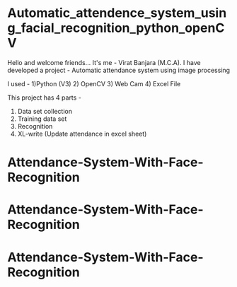 # Automatic_attendence_system_using_facial_recognition_python_openCV

Hello and welcome friends...
It's me -  Virat Banjara (M.C.A).
I have developed a project - Automatic attendance system using image processing


I used - 
1)Python (V3)
2) OpenCV 
3)  Web Cam
4) Excel File

This project has 4 parts -
1) Data set collection
2) Training data set
3) Recognition
4) XL-write (Update attendance in excel sheet)
# Attendance-System-With-Face-Recognition
# Attendance-System-With-Face-Recognition
# Attendance-System-With-Face-Recognition
